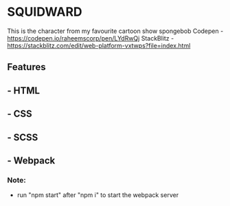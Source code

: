 # SQUIDWARD

This is the character from my favourite cartoon show spongebob 
Codepen - https://codepen.io/raheemscorp/pen/LYdRwQj
StackBlitz - https://stackblitz.com/edit/web-platform-vxtwps?file=index.html

## Features

## - HTML
## - CSS
## - SCSS
## - Webpack

### Note: 
- run "npm start" after "npm i" to start the webpack server

